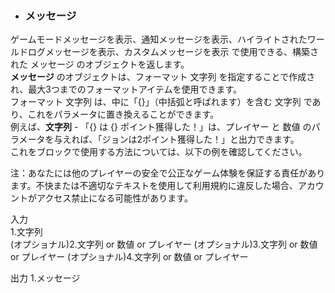 * ### メッセージ  
ゲームモードメッセージを表示、通知メッセージを表示、ハイライトされたワールドログメッセージを表示、カスタムメッセージを表示 で使用できる、構築された メッセージ のオブジェクトを返します。  
**メッセージ** のオブジェクトは、フォーマット 文字列 を指定することで作成され、最大3つまでのフォーマットアイテムを使用できます。   
フォーマット 文字列 は、中に「{}」（中括弧と呼ばれます）を含む 文字列 であり、これをパラメータに置き換えることができます。  
例えば、**文字列** - 「{} は {} ポイント獲得した！」は、プレイヤー と 数値 のパラメータを与えれば、「ジョンは2ポイント獲得した！」と出力できます。  
これをブロックで使用する方法については、以下の例を確認してください。  

注：あなたには他のプレイヤーの安全で公正なゲーム体験を保証する責任があります。不快または不適切なテキストを使用して利用規約に違反した場合、アカウントがアクセス禁止になる可能性があります。  

入力  
1.文字列  
(オプショナル)2.文字列 or 数値 or プレイヤー
(オプショナル)3.文字列 or 数値 or プレイヤー
(オプショナル)4.文字列 or 数値 or プレイヤー


出力
1.メッセージ
